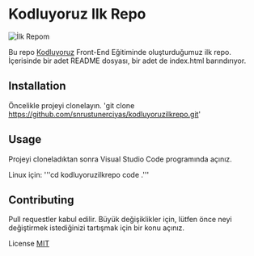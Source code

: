 # Kodluyoruz Ilk Repo

![İlk Repom](https://www.hizliresim.com/f7x9dxh)

Bu repo [Kodluyoruz](https://www.kodluyoruz.org) Front-End Eğitiminde oluşturduğumuz ilk repo. İçerisinde bir adet README dosyası, bir adet de index.html barındırıyor.

## Installation

Öncelikle projeyi clonelayın. 
'git clone https://github.com/snrustunerciyas/kodluyoruzilkrepo.git'

## Usage

Projeyi cloneladıktan sonra Visual Studio Code programında açınız. 

Linux için:
'''cd kodluyoruzilkrepo
code .'''

## Contributing

Pull requestler kabul edilir. Büyük değişiklikler için, lütfen önce neyi değiştirmek istediğinizi tartışmak için bir konu açınız.

License
[MIT](https://choosealicense.com/licenses/mit/)

